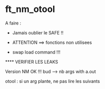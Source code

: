 # ft_nm_otool

A faire :
- Jamais oublier le SAFE !!


* ATTENTION ==> fonctions non utilisees

* swap load command !!!

**** VERIFIER LES LEAKS

Version NM OK !!!
bud --> nb args with a.out

otool : si un arg plante, ne pas lire les suivants
